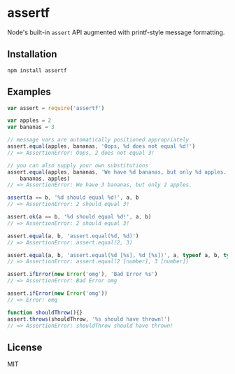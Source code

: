 # assertf

Node's built-in `assert` API augmented with printf-style message formatting.

## Installation

```
npm install assertf
```

## Examples

```js
var assert = require('assertf')

var apples = 2
var bananas = 3

// message vars are automatically positioned appropriately
assert.equal(apples, bananas, 'Oops, %d does not equal %d!')
// => AssertionError: Oops, 2 does not equal 3!

// you can also supply your own substitutions
assert.equal(apples, bananas, 'We have %d bananas, but only %d apples.',
    bananas, apples)
// => AssertionError: We have 3 bananas, but only 2 apples.

```
```js
assert(a == b, '%d should equal %d!', a, b
// => AssertionError: 2 should equal 3!
```
```js
assert.ok(a == b, '%d should equal %d!', a, b)
// => AssertionError: 2 should equal 3!
```
```js
assert.equal(a, b, 'assert.equal(%d, %d)')
// => AssertionError: assert.equal(2, 3)
```
```js
assert.equal(a, b, 'assert.equal(%d [%s], %d [%s])', a, typeof a, b, typeof b)
// => AssertionError: assert.equal(2 [number], 3 [number])
```
```js
assert.ifError(new Error('omg'), 'Bad Error %s')
// => AssertionError: Bad Error omg
```
```js
assert.ifError(new Error('omg'))
// => Error: omg
```
```js
function shouldThrow(){}
assert.throws(shouldThrow, '%s should have thrown!')
// => AssertionError: shouldThrow should have thrown!
```

## License

MIT
